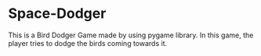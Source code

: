 # Space-Dodger
This is a Bird Dodger Game made by using pygame library. In this game, the player tries to dodge the birds coming towards it.
